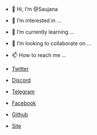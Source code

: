 - 👋 Hi, I’m @Saujana
- 👀 I’m interested in ...
- 🌱 I’m currently learning ...
- 💞️ I’m looking to collaborate on ...
- 📫 How to reach me ...

- [Twitter](https://twitter.com/SaujanaCrypto)
- [Discord](https://discordapp.com/users/815456507113504789)
- [Telegram](https://t.me/SaujanaOK)
- [Facebook](https://fb.com/allampani)
- [Github](https://github.com/SaujanaOK/)
- [Site](https://linktr.ee/saujanacrypto)

<!---
SaujanaOK/SaujanaOK is a ✨ special ✨ repository because its `README.md` (this file) appears on your GitHub profile.
You can click the Preview link to take a look at your changes.
--->
